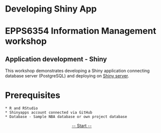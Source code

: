 # Developing Shiny App
# EPPS6354 Information Management workshop
## Application development - Shiny 

This workshop demonstrates developing a Shiny application connecting database server (PostgreSQL) and deploying on [Shiny server](https://shinyapps.io).

# Prerequisites
    * R and RStudio
    * Shinyapps account connected via GitHub
    * Database - Sample NBA database or own project database


<div align="center"><a href="https://github.com/datageneration/informationmanagement/blob/master/workshop/Shiny/1-setup-shiny.md">-- Start -- </a></div>
